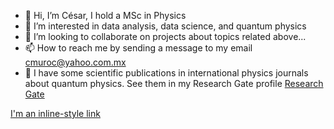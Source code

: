- 👋 Hi, I’m César, I hold a MSc in Physics
- 👀 I’m interested in data analysis, data science, and quantum physics
- 💞️ I’m looking to collaborate on projects about topics related above...
- 📫 How to reach me by sending a message to my email cmuroc@yahoo.com.mx
- 📝 I have some scientific publications in international physics journals about quantum physics. See them in my Research Gate profile [Research Gate](https://www.researchgate.net/profile/Cesar-Muro-Cabral)

[I'm an inline-style link](https://www.google.com)

<!---
cmuro27/cmuro27 is a ✨ special ✨ repository because its `README.md` (this file) appears on your GitHub profile.
You can click the Preview link to take a look at your changes.
--->
